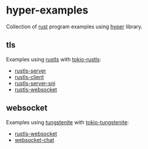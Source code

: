 # hyper-examples

Collection of [rust](https://github.com/rust-lang/rust) program examples using [hyper](https://github.com/hyperium/hyper) library.

## tls

Examples using [rustls](https://github.com/ctz/rustls) with [tokio-rustls](https://github.com/tokio-rs/tls/tree/master/tokio-rustls):

- [rustls-server](rustls-server)
- [rustls-client](rustls-client)
- [rustls-server-sni](rustls-server-sni)
- [rustls-websocket](rustls-websocket)

## websocket

Examples using [tungstenite](https://github.com/snapview/tungstenite-rs) with [tokio-tungstenite](https://github.com/snapview/tokio-tungstenite):

- [rustls-websocket](rustls-websocket)
- [websocket-chat](websocket-chat)
